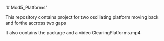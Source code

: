 '# Mod5_Platforms" 

This repository contains project for two oscillating platform moving back and forthe accross two gaps


It also contains the package and a video ClearingPlatforms.mp4